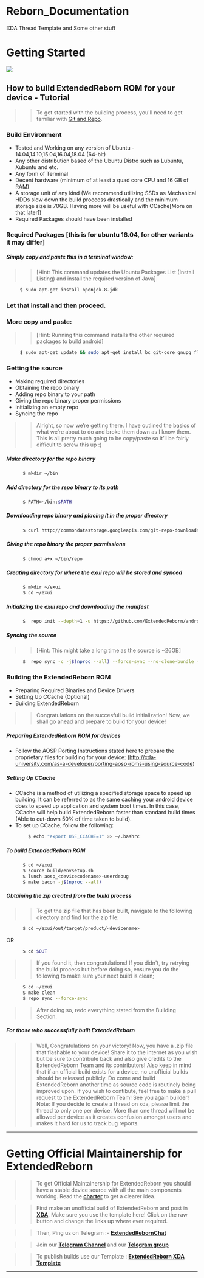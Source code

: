 # Reborn_Documentation
XDA Thread Template and Some other stuff

Getting Started
==================================================

<img src="https://i.imgur.com/urc7KCpr.png"> 

How to build ExtendedReborn ROM for your device - Tutorial
--------

>> To get started with the building process, you'll need to get familiar with [Git and Repo](http://source.android.com/source/using-repo.html).

### Build Environment

- Tested and Working on any version of Ubuntu - 14.04,14.10,15.04,16.04,18.04 (64-bit)
- Any other distribution based of the Ubuntu Distro such as Lubuntu, Xubuntu and etc.
- Any form of Terminal
- Decent hardware (minimum of at least a quad core CPU and 16 GB of RAM)
- A storage unit of any kind (We recommend utilizing SSDs as Mechanical HDDs slow down the build proccess drastically and the minimum storage size is 70GB. Having more will be useful with CCache[More on that later])
- Required Packages should have been installed

### Required Packages [this is for ubuntu 16.04, for other variants it may differ]
##### Simply copy and paste this in a terminal window:
>> [Hint: This command updates the Ubuntu Packages List (Install Listing) and install the required version of Java]

```bash
     $ sudo apt-get install openjdk-8-jdk
```

### Let that install and then proceed.

### More copy and paste:
>> [Hint: Running this command installs the other required packages to build android]

```bash
     $ sudo apt-get update && sudo apt-get install bc git-core gnupg flex bison gperf libsdl1.2-dev libesd0-dev libwxgtk3.0-dev squashfs-tools build-essential zip curl libncurses5-dev zlib1g-dev openjdk-8-jre openjdk-8-jdk pngcrush schedtool libxml2 libxml2-utils xsltproc lzop libc6-dev schedtool g++-multilib lib32z1-dev lib32ncurses5-dev lib32readline6-dev gcc-multilib maven tmux screen w3m ncftp adb fastboot repo python default-jdk
```

### Getting the source
- Making required directories
- Obtaining the repo binary
- Adding repo binary to your path
- Giving the repo binary proper permissions
- Initializing an empty repo
- Syncing the repo

>> Alright, so now we’re getting there. I have outlined the basics of what we’re about to do and broke them down as I know them. This is all pretty much going to be copy/paste so it’ll be fairly difficult to screw this up :)

##### Make directory for the repo binary

```bash
      $ mkdir ~/bin
```

##### Add directory for the repo binary to its path

```bash
      $ PATH=~/bin:$PATH
```

##### Downloading repo binary and placing it in the proper directory

```bash
      $ curl http://commondatastorage.googleapis.com/git-repo-downloads/repo > ~/bin/repo
```

##### Giving the repo binary the proper permissions

```bash
      $ chmod a+x ~/bin/repo
```

##### Creating directory for where the exui repo will be stored and synced

```bash
      $ mkdir ~/exui
      $ cd ~/exui
```

##### Initializing the exui repo and downloading the manifest

```bash
      $  repo init --depth=1 -u https://github.com/ExtendedReborn/android_manifest.git -b android_10
```

##### Syncing the source
>> [Hint: This might take a long time as the source is ~26GB]

```bash
      $  repo sync -c -j$(nproc --all) --force-sync --no-clone-bundle --no-tags
```

### Building the ExtendedReborn ROM
- Preparing Required Binaries and Device Drivers
- Setting Up CCache (Optional)
- Building ExtendedReborn

>> Congratulations on the succesfull build initialization! Now, we shall go ahead and prepare to build for your device!

##### Preparing ExtendedReborn ROM for devices
- Follow the AOSP Porting Instructions stated here to prepare the proprietary files for building for your device: (http://xda-university.com/as-a-developer/porting-aosp-roms-using-source-code)

##### Setting Up CCache
- CCache is a method of utilizing a specified storage space to speed up building. It can be referred to as the same caching your android device does to speed up application and system boot times. In this case, CCache will help build ExtendedReborn faster than standard build times (Able to cut-down 50% of time taken to build).
- To set up CCache, follow the following:

```bash
        $ echo "export USE_CCACHE=1" >> ~/.bashrc
```

##### To build ExtendedReborn ROM

```bash
      $ cd ~/exui
      $ source build/envsetup.sh
      $ lunch aosp_<devicecodename>-userdebug
      $ make bacon -j$(nproc --all)
```

##### Obtaining the zip created from the build process
>> To get the zip file that has been built, navigate to the following directory and find for the zip file:

```bash
      $ cd ~/exui/out/target/product/<devicename>
```

OR

```bash
      $ cd $OUT
```

>> If you found it, then congratulations! If you didn't, try retrying the build process but before doing so, ensure you do the following to make sure your next build is clean;

```bash
      $ cd ~/exui
      $ make clean
      $ repo sync --force-sync
```

>> After doing so, redo everything stated from the Building Section.

##### For those who successfully built ExtendedReborn

>> Well, Congratulations on your victory! Now, you have a .zip file that flashable to your device! Share it to the internet as you wish but be sure to contribute back and also give credits to the ExtendedReborn Team and its contributors! Also keep in mind that if an official build exists for a device, no unofficial builds should be released publicly. Do come and build ExtendedReborn another time as source code is routinely being improved upon. If you wish to contibute, feel free to make a pull request to the ExtendedReborn Team! See you again builder! Note: If you decide to create a thread on xda, please limit the thread to only one per device. More than one thread will not be allowed per device as it creates confusion amongst users and makes it hard for us to track bug reports.

-----------------------------------------	
Getting Official Maintainership for ExtendedReborn
==========================================
>> To get Official Maintainership for ExtendedReborn you should have a stable device source with all the main components working. Read the [**charter**](https://github.com/ExtendedReborn/Reborn_Documentation/blob/reborn/Charter.mkdn) to get a clearer idea.

>> First make an unofficial build of ExtendedReborn and post in [**XDA**](https://xda-developers.com). Make sure you use the template here! Click on the raw button and change the links up where ever required.

>> Then, Ping us on Telegram :- [**ExtendedRebornChat**](https://t.me/extendedrebornchat) 

>> Join our [**Telegram Channel**](https://t.me/extendedrebornchannel) and our  [**Telegram group**](https://t.me/extendedrebornchat)

>> To publish builds use our Template : [**ExtendedReborn XDA Template**](https://github.com/ExtendedReborn/Reborn_Documentation/blob/reborn/Template.txt)

----------------------------
